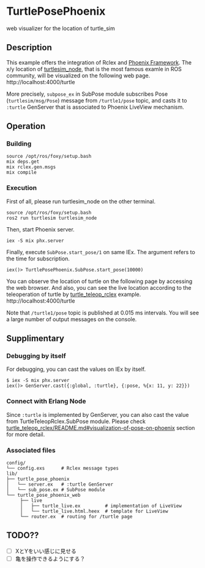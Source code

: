 # TurtlePosePhoenix

web visualizer for the location of turtle_sim

## Description

This example offers the integration of Rclex and [Phoenix Framework](https://www.phoenixframework.org/).
The x/y location of [turtlesim_node](https://docs.ros.org/en/foxy/Tutorials/Beginner-CLI-Tools/Introducing-Turtlesim/Introducing-Turtlesim.html), that is the most famous examle in ROS community, will be visualized on the following web page.  
http://localhost:4000/turtle

More precisely, `subpose_ex` in SubPose module subscribes Pose (`turtlesim/msg/Pose`) message from `/turtle1/pose` topic, and casts it to `:turtle` GenServer that is associated to Phoenix LiveView mechanism.

## Operation

### Building

```
source /opt/ros/foxy/setup.bash
mix deps.get
mix rclex.gen.msgs
mix compile
```

### Execution

First of all, please run turtlesim_node on the other terminal.

```
source /opt/ros/foxy/setup.bash
ros2 run turtlesim turtlesim_node
```

Then, start Phoenix server.

```
iex -S mix phx.server
```

Finally, execute `SubPose.start_pose/1` on same IEx.
The argument refers to the time for subscription.

```
iex()> TurtlePosePhoenix.SubPose.start_pose(10000)
```

You can observe the location of turtle on the following page by accessing the web browser. And also, you can see the live location according to the teleoperation of turtle by [turtle_teleop_rclex](../turtle_teleop_rclex) example.  
http://localhost:4000/turtle

Note that `/turtle1/pose` topic is published at 0.015 ms intervals. You will see a large number of output messages on the console.

## Supplimentary

### Debugging by itself

For debugging, you can cast the values on IEx by itself.

```
$ iex -S mix phx.server
iex()> GenServer.cast({:global, :turtle}, {:pose, %{x: 11, y: 22}})
```

### Connect with Erlang Node

Since `:turtle` is implemented by GenServer, you can also cast the value from TurtleTeleopRclex.SubPose module. Please check [turtle_teleop_rclex/README.md#visualization-of-pose-on-phoenix](../turtle_teleop_rclex/README.md#visualization-of-pose-on-phoenix) section for more detail.

### Associated files

```shell
config/
└── config.exs      # Rclex message types
lib/
├── turtle_pose_phoenix
│   └── server.ex   # :turtle GenServer
│   └── sub_pose.ex # SubPose module
└── turtle_pose_phoenix_web
     ├── live
     │   ├── turtle_live.ex         # implementation of LiveView
     │   └── turtle_live.html.heex  # template for LiveView
     └── router.ex  # routing for /turtle page
```

## TODO??

- [ ] XとYをいい感じに見せる
- [ ] 亀を操作できるようにする？
